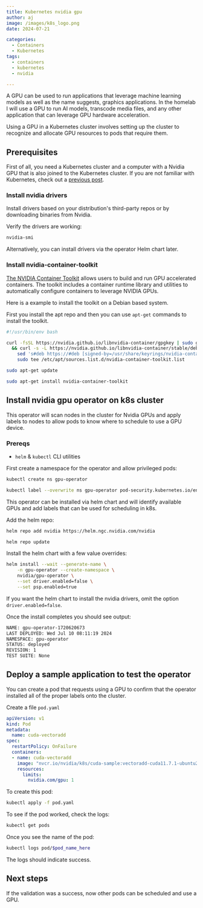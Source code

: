 ```yaml
---
title: Kubernetes nvidia gpu 
author: aj
image: /images/k8s_logo.png
date: 2024-07-21

categories:
  - Containers
  - Kubernetes
tags:
  - containers
  - kubernetes
  - nvidia

---
```


A GPU can be used to run applications that leverage machine learning models as well as the name suggests, graphics applications. In the homelab I will use a GPU to run AI models, transcode media files, and any other application that can leverage GPU hardware acceleration.

Using a GPU in a Kubernetes cluster involves setting up the cluster to recognize and allocate GPU resources to pods that require them.


## Prerequisites

First of all, you need a Kubernetes cluster and a computer with a Nvidia GPU that is also joined to the Kubernetes cluster. If you are not familiar with Kubernetes, check out a [previous post][1].

### Install nvidia drivers

Install drivers based on your distribution's third-party repos or by downloading binaries from Nvidia.

Verify the drivers are working:

```bash
nvidia-smi
```

Alternatively, you can install drivers via the operator Helm chart later.

### Install nvidia-container-toolkit

[The NVIDIA Container Toolkit][2] allows users to build and run GPU accelerated containers. The toolkit includes a container runtime library and utilities to automatically configure containers to leverage NVIDIA GPUs.

Here is a example to install the toolkit on a Debian based system.

First you install the apt repo and then you can use `apt-get` commands to install the toolkit.

```bash
#!/usr/bin/env bash

curl -fsSL https://nvidia.github.io/libnvidia-container/gpgkey | sudo gpg --dearmor -o /usr/share/keyrings/nvidia-container-toolkit-keyring.gpg \
  && curl -s -L https://nvidia.github.io/libnvidia-container/stable/deb/nvidia-container-toolkit.list | \
    sed 's#deb https://#deb [signed-by=/usr/share/keyrings/nvidia-container-toolkit-keyring.gpg] https://#g' | \
    sudo tee /etc/apt/sources.list.d/nvidia-container-toolkit.list

sudo apt-get update

sudo apt-get install nvidia-container-toolkit
```

## Install nvidia gpu operator on k8s cluster

This operator will scan nodes in the cluster for Nvidia GPUs and apply labels to nodes to allow pods to know where to schedule to use a GPU device.

### Prereqs

- `helm` & `kubectl` CLI utilities

First create a namespace for the operator and allow privileged pods:

```bash
kubectl create ns gpu-operator

kubectl label --overwrite ns gpu-operator pod-security.kubernetes.io/enforce=privileged
```

This operator can be installed via helm chart and will identify available GPUs and add labels that can be used for scheduling in k8s.

Add the helm repo:

```bash
helm repo add nvidia https://helm.ngc.nvidia.com/nvidia

helm repo update
```

Install the helm chart with a few value overrides:

```bash
helm install --wait --generate-name \
    -n gpu-operator --create-namespace \
    nvidia/gpu-operator \
    --set driver.enabled=false \
    --set psp.enabled=true
```

If you want the helm chart to install the nvidia drivers, omit the option `driver.enabled=false`.

Once the install completes you should see output:

```txt
NAME: gpu-operator-1720620673
LAST DEPLOYED: Wed Jul 10 08:11:19 2024
NAMESPACE: gpu-operator
STATUS: deployed
REVISION: 1
TEST SUITE: None
```

## Deploy a sample application to test the operator

You can create a pod that requests using a GPU to confirm that the operator installed all of the proper labels onto the cluster.

Create a file `pod.yaml`

```yaml
apiVersion: v1
kind: Pod
metadata:
  name: cuda-vectoradd
spec:
  restartPolicy: OnFailure
  containers:
  - name: cuda-vectoradd
    image: "nvcr.io/nvidia/k8s/cuda-sample:vectoradd-cuda11.7.1-ubuntu20.04"
    resources:
      limits:
        nvidia.com/gpu: 1

```

To create this pod:

```bash
kubectl apply -f pod.yaml
```

To see if the pod worked, check the logs:

```bash
kubectl get pods
```

Once you see the name of the pod:

```bash
kubectl logs pod/$pod_name_here
```

The logs should indicate success.

## Next steps

If the validation was a success, now other pods can be scheduled and use a GPU.

 [1]: /posts/kubernetes/
 [2]: https://github.com/NVIDIA/nvidia-container-toolkit